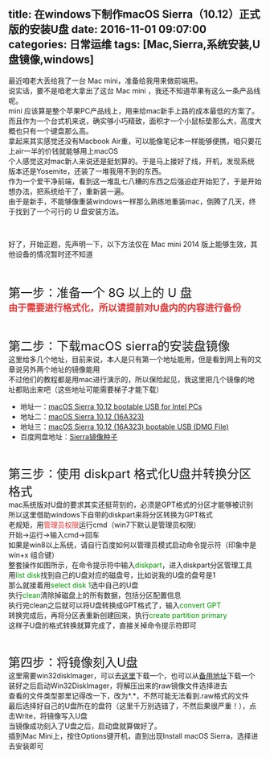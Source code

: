 title: 在windows下制作macOS Sierra（10.12）正式版的安装U盘
date: 2016-11-01 09:07:00
categories: 日常运维
tags: [Mac,Sierra,系统安装,U盘镜像,windows]
---
最近咱老大丢给我了一台 Mac mini，准备给我用来做前端用。<br />
说实话，要不是咱老大拿出了这台 Mac mini ，我还不知道苹果有这么一条产品线呢。<br />
mini 应该算是整个苹果PC产品线上，用来给mac新手上路的成本最低的方案了。<br />
而且作为一个台式机来说，确实够小巧精致，面积才一个小鼠标垫那么大，高度大概也只有一个键盘那么高。<br />
拿起来其实感觉还没有Macbook Air重，可以能像笔记本一样能够便携，咱只要花上air一半的价钱就能够用上macOS<br />
个人感觉这对mac新人来说还是挺划算的。于是马上接好了线，开机，发现系统版本还是Yosemite，还装了一堆我用不到的东西。<br />
作为一个爱干净前端，看到这一堆乱七八糟的东西之后强迫症开始犯了，于是开始想办法，把系统给干了，重新装一遍。<br />
由于是新手，不能够像重装windows一样那么熟练地重装mac，倒腾了几天，终于找到了一个可行的 U 盘安装方法。<br />
<!--more--><br />
<span style="font-size:14px;">好了，开始正题，先声明一下，以下方法仅在 Mac mini 2014 版上能够生效，其他设备的情况暂时还不知道<br />
<br />
</span><br />
<p>
	<span style="font-size:24px;">第一步：准备一个 8G 以上的 U 盘</span><br />
<span style="color:#E53333;font-size:18px;"><strong>由于需要进行格式化，所以请提前对U盘内的内容进行备份</strong></span><span style="font-size:24px;"></span> 
</p>
<br />
<p>
	<span style="font-size:24px;">第二步：下载macOS sierra的安装盘镜像</span><br />
这里给多几个地址，目前来说，本人是只有第一个地址能用，但是看到网上有的文章说另外两个地址的镜像能用<br />
不过他们的教程都是用mac进行演示的，所以保险起见，我这里把几个镜像的地址都贴出来吧（这些地址可能需要梯子才能下载）
</p>
<ul>
	<li>
		地址一：<a href="http://www.mac-torrent-download.net/application/utility/macos-sierra-10-12-bootable-usb-for-intel-pcs-16a323/" target="_blank">macOS Sierra 10.12 bootable USB for Intel PCs</a> 
	</li>
	<li>
		地址二：<a href="http://www.mac-torrent-download.net/application/utility/macos-sierra-10-12-16a323-installer/" target="_blank">macOS Sierra 10.12 (16A323)</a> 
	</li>
	<li>
		地址三：<a href="http://www.mac-torrent-download.net/application/utility/macos-sierra-10-12-16a323-bootable-usb-dmg-file/" target="_blank">macOS Sierra 10.12 (16A323) bootable USB (DMG File)</a> 
	</li>
	<li>
		百度网盘地址：<a href="http://pan.baidu.com/s/1bp7QBi3" target="_blank">Sierra镜像种子</a> 
	</li>
</ul>
<p>
	<br />
</p>
<p>
	<span style="font-size:24px;"></span><span style="font-size:24px;">第三步：使用 diskpart 格式化U盘并转换分区格式</span><br />
mac系统版对U盘的要求其实还挺苛刻的，必须是GPT格式的分区才能够被识别<br />
所以这里借助windows下自带的diskpart来将分区转换为GPT格式<br />
老规矩，用<span style="color:#E53333;">管理员权限</span>运行cmd（win7下默认是管理员权限）<br />
开始-&gt;运行-&gt;输入cmd-&gt;回车<br />
如果是win8以上系统，请自行百度如何以管理员模式启动命令提示符（印象中是 win+x 组合键）<br />
<img src="/usr/uploads/2016/11/1306705913.jpeg" alt="" /><br />
整套操作如图所示，在命令提示符中输入<span style="color:#009900;">diskpart</span>，进入diskpart分区管理工具<br />
用<span style="color:#009900;">list disk</span>找到自己的U盘对应的磁盘号，比如说我的U盘的盘号是1<br />
那么就接着用<span style="color:#009900;">select disk 1</span>选中自己的U盘<br />
执行<span style="color:#009900;">clean</span>清除掉磁盘上的所有数据，包括分区配置信息<br />
执行完clean之后就可以将U盘转换成GPT格式了，输入<span style="color:#009900;">convert GPT</span><br />
转换完成后，再将分区表重新创建回来，执行<span style="color:#009900;">create partition primary</span><br />
这样子U盘的格式转换就算完成了，直接关掉命令提示符即可
</p>
<br />
<p>
	<span style="font-size:24px;">第四步：将镜像刻入U盘</span><br />
这里需要win32diskImager，可以去<a href="https://sourceforge.net/projects/win32diskimager/" target="_blank">这里</a>下载一个，也可以从<a href="http://pan.baidu.com/s/1pLPIYpX" target="_blank">备用地址</a>下载一个<br />
装好之后启动Win32DiskImager，将解压出来的raw镜像文件选择进去<br />
<img src="/usr/uploads/2016/11/668044251.png" alt="" /><br />
查看的文件类型那里记得改一下，改为*.*，不然可能无法看到.raw格式的文件<br />
<img src="/usr/uploads/2016/11/2569228433.png" alt="" /><br />
最后选择好自己的U盘所在的盘符（这里千万别选错了，不然后果很严重！），点击Write，将镜像写入U盘<br />
当镜像成功刻入了U盘之后，启动盘就算做好了。<br />
插到Mac Mini上，按住Options键开机，直到出现Install macOS Sierra，选择进去安装即可<br />
<img src="/usr/uploads/2016/11/1064506314.jpg" alt="" /> 
</p>